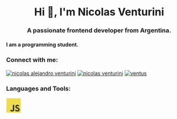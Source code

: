 <h1 align="center">Hi 👋, I'm Nicolas Venturini</h1>
<h3 align="center">A passionate frontend developer from Argentina.</h3>

<h4 align="left">I am a programming student.</h4>
<h4 align="left"></h4>
<h4 align="left"></h4>
<h4 align="left"></h4>
<h4 align="left"></h4>
<h4 align="left"></h4>
<h3 align="left">Connect with me:</h3>
<p align="left">
<a href="https://linkedin.com/in/nicolas alejandro venturini" target="blank"><img align="center" src="https://raw.githubusercontent.com/rahuldkjain/github-profile-readme-generator/master/src/images/icons/Social/linked-in-alt.svg" alt="nicolas alejandro venturini" height="30" width="40" /></a>
<a href="https://www.facebook.com/ventuss5" target="blank"><img align="center" src="https://raw.githubusercontent.com/rahuldkjain/github-profile-readme-generator/master/src/images/icons/Social/facebook.svg" alt="nicolas venturini" height="30" width="40" /></a>
<a href="https://discord.gg/ventus" target="blank"><img align="center" src="https://raw.githubusercontent.com/rahuldkjain/github-profile-readme-generator/master/src/images/icons/Social/discord.svg" alt="ventus" height="30" width="40" /></a>
</p>

<h3 align="left">Languages and Tools:</h3>
<p align="left"> <a href="https://developer.mozilla.org/en-US/docs/Web/JavaScript" target="_blank" rel="noreferrer"> <img src="https://raw.githubusercontent.com/devicons/devicon/master/icons/javascript/javascript-original.svg" alt="javascript" width="40" height="40"/> </a> </p>

